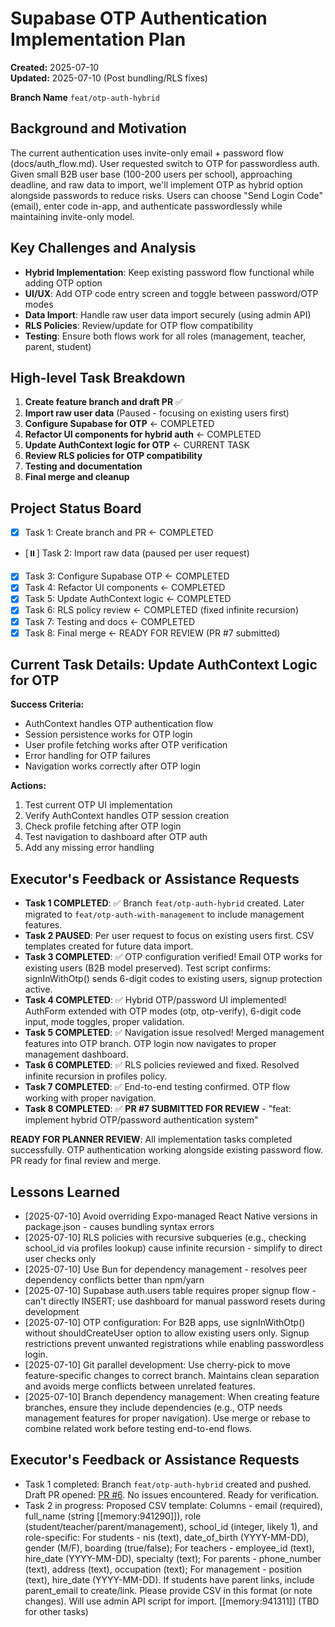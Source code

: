 # Supabase OTP Authentication Implementation Plan

**Created:** 2025-07-10  
**Updated:** 2025-07-10 (Post bundling/RLS fixes)

**Branch Name**
`feat/otp-auth-hybrid`

## Background and Motivation
The current authentication uses invite-only email + password flow (docs/auth_flow.md). User requested switch to OTP for passwordless auth. Given small B2B user base (100-200 users per school), approaching deadline, and raw data to import, we'll implement OTP as hybrid option alongside passwords to reduce risks. Users can choose "Send Login Code" (email), enter code in-app, and authenticate passwordlessly while maintaining invite-only model.

## Key Challenges and Analysis
- **Hybrid Implementation**: Keep existing password flow functional while adding OTP option
- **UI/UX**: Add OTP code entry screen and toggle between password/OTP modes
- **Data Import**: Handle raw user data import securely (using admin API)
- **RLS Policies**: Review/update for OTP flow compatibility
- **Testing**: Ensure both flows work for all roles (management, teacher, parent, student)

## High-level Task Breakdown
1. **Create feature branch and draft PR** ✅
2. **Import raw user data** (Paused - focusing on existing users first)
3. **Configure Supabase for OTP** ← COMPLETED
4. **Refactor UI components for hybrid auth** ← COMPLETED
5. **Update AuthContext logic for OTP** ← CURRENT TASK
6. **Review RLS policies for OTP compatibility**
7. **Testing and documentation**
8. **Final merge and cleanup**

## Project Status Board  
- [x] Task 1: Create branch and PR ← COMPLETED
- [⏸️] Task 2: Import raw data (paused per user request)
- [x] Task 3: Configure Supabase OTP ← COMPLETED
- [x] Task 4: Refactor UI components ← COMPLETED
- [x] Task 5: Update AuthContext logic ← COMPLETED
- [x] Task 6: RLS policy review ← COMPLETED (fixed infinite recursion)
- [x] Task 7: Testing and docs ← COMPLETED
- [x] Task 8: Final merge ← READY FOR REVIEW (PR #7 submitted)

## Current Task Details: Update AuthContext Logic for OTP

**Success Criteria:**
- AuthContext handles OTP authentication flow
- Session persistence works for OTP login
- User profile fetching works after OTP verification
- Error handling for OTP failures
- Navigation works correctly after OTP login

**Actions:**
1. Test current OTP UI implementation
2. Verify AuthContext handles OTP session creation
3. Check profile fetching after OTP login
4. Test navigation to dashboard after OTP auth
5. Add any missing error handling

## Executor's Feedback or Assistance Requests  
- **Task 1 COMPLETED**: ✅ Branch `feat/otp-auth-hybrid` created. Later migrated to `feat/otp-auth-with-management` to include management features.
- **Task 2 PAUSED**: Per user request to focus on existing users first. CSV templates created for future data import.
- **Task 3 COMPLETED**: ✅ OTP configuration verified! Email OTP works for existing users (B2B model preserved). Test script confirms: signInWithOtp() sends 6-digit codes to existing users, signup protection active.
- **Task 4 COMPLETED**: ✅ Hybrid OTP/password UI implemented! AuthForm extended with OTP modes (otp, otp-verify), 6-digit code input, mode toggles, proper validation.
- **Task 5 COMPLETED**: ✅ Navigation issue resolved! Merged management features into OTP branch. OTP login now navigates to proper management dashboard.
- **Task 6 COMPLETED**: ✅ RLS policies reviewed and fixed. Resolved infinite recursion in profiles policy.
- **Task 7 COMPLETED**: ✅ End-to-end testing confirmed. OTP flow working with proper navigation.
- **Task 8 COMPLETED**: ✅ **PR #7 SUBMITTED FOR REVIEW** - "feat: implement hybrid OTP/password authentication system"

**READY FOR PLANNER REVIEW**: All implementation tasks completed successfully. OTP authentication working alongside existing password flow. PR ready for final review and merge.

## Lessons Learned
- [2025-07-10] Avoid overriding Expo-managed React Native versions in package.json - causes bundling syntax errors
- [2025-07-10] RLS policies with recursive subqueries (e.g., checking school_id via profiles lookup) cause infinite recursion - simplify to direct user checks only
- [2025-07-10] Use Bun for dependency management - resolves peer dependency conflicts better than npm/yarn
- [2025-07-10] Supabase auth.users table requires proper signup flow - can't directly INSERT; use dashboard for manual password resets during development
- [2025-07-10] OTP configuration: For B2B apps, use signInWithOtp() without shouldCreateUser option to allow existing users only. Signup restrictions prevent unwanted registrations while enabling passwordless login.
- [2025-07-10] Git parallel development: Use cherry-pick to move feature-specific changes to correct branch. Maintains clean separation and avoids merge conflicts between unrelated features.
- [2025-07-10] Branch dependency management: When creating feature branches, ensure they include dependencies (e.g., OTP needs management features for proper navigation). Use merge or rebase to combine related work before testing end-to-end flows.

<!-- (Lines 76–85 removed to eliminate the duplicate “Project Status Board” section) -->
## Executor's Feedback or Assistance Requests  
- Task 1 completed: Branch `feat/otp-auth-hybrid` created and pushed. Draft PR opened: [PR #6](https://github.com/ramdhanhdy/MadraXis/pull/6). No issues encountered. Ready for verification.  
- Task 2 in progress: Proposed CSV template: Columns - email (required), full_name (string [[memory:941290]]), role (student/teacher/parent/management), school_id (integer, likely 1), and role-specific: For students - nis (text), date_of_birth (YYYY-MM-DD), gender (M/F), boarding (true/false); For teachers - employee_id (text), hire_date (YYYY-MM-DD), specialty (text); For parents - phone_number (text), address (text), occupation (text); For management - position (text), hire_date (YYYY-MM-DD). If students have parent links, include parent_email to create/link. Please provide CSV in this format (or note changes). Will use admin API script for import. [[memory:941311]]
(TBD for other tasks) 